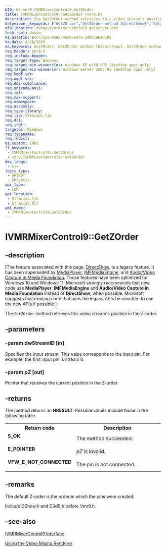 ```yaml
---
UID: NF:vmr9.IVMRMixerControl9.GetZOrder
title: IVMRMixerControl9::GetZOrder (vmr9.h)
description: The GetZOrder method retrieves this video stream's position in the Z-order.
helpviewer_keywords: ["GetZOrder","GetZOrder method [DirectShow]","GetZOrder method [DirectShow]","IVMRMixerControl9 interface","IVMRMixerControl9 interface [DirectShow]","GetZOrder method","IVMRMixerControl9.GetZOrder","IVMRMixerControl9::GetZOrder","IVMRMixerControl9GetZOrder","dshow.ivmrmixercontrol9_getzorder","vmr9/IVMRMixerControl9::GetZOrder"]
old-location: dshow\ivmrmixercontrol9_getzorder.htm
tech.root: dshow
ms.assetid: eccc72cc-9ae5-45e9-a47a-5dddc901d1b5
ms.date: 4/26/2023
ms.keywords: GetZOrder, GetZOrder method [DirectShow], GetZOrder method [DirectShow],IVMRMixerControl9 interface, IVMRMixerControl9 interface [DirectShow],GetZOrder method, IVMRMixerControl9.GetZOrder, IVMRMixerControl9::GetZOrder, IVMRMixerControl9GetZOrder, dshow.ivmrmixercontrol9_getzorder, vmr9/IVMRMixerControl9::GetZOrder
req.header: vmr9.h
req.include-header: 
req.target-type: Windows
req.target-min-winverclnt: Windows XP with SP2 [desktop apps only]
req.target-min-winversvr: Windows Server 2003 R2 [desktop apps only]
req.kmdf-ver: 
req.umdf-ver: 
req.ddi-compliance: 
req.unicode-ansi: 
req.idl: 
req.max-support: 
req.namespace: 
req.assembly: 
req.type-library: 
req.lib: Strmiids.lib
req.dll: 
req.irql: 
targetos: Windows
req.typenames: 
req.redist: 
ms.custom: 19H1
f1_keywords:
 - IVMRMixerControl9::GetZOrder
 - vmr9/IVMRMixerControl9::GetZOrder
dev_langs:
 - c++
topic_type:
 - APIRef
 - kbSyntax
api_type:
 - COM
api_location:
 - Strmiids.lib
 - Strmiids.dll
api_name:
 - IVMRMixerControl9.GetZOrder
---
```


# IVMRMixerControl9::GetZOrder


## -description

\[The feature associated with this page, [DirectShow](/windows/win32/directshow/directshow), is a legacy feature. It has been superseded by [MediaPlayer](/uwp/api/Windows.Media.Playback.MediaPlayer), [IMFMediaEngine](/windows/win32/api/mfmediaengine/nn-mfmediaengine-imfmediaengine), and [Audio/Video Capture in Media Foundation](windows/win32/medfound/audio-video-capture-in-media-foundation). Those features have been optimized for Windows 10 and Windows 11. Microsoft strongly recommends that new code use **MediaPlayer**, **IMFMediaEngine** and **Audio/Video Capture in Media Foundation** instead of **DirectShow**, when possible. Microsoft suggests that existing code that uses the legacy APIs be rewritten to use the new APIs if possible.\]

The <code>GetZOrder</code> method retrieves this video stream's position in the Z-order.

## -parameters

### -param dwStreamID [in]

Specifies the input stream. This value corresponds to the input pin. For example, the first input pin is stream 0.

### -param pZ [out]

Pointer that receives the current position in the Z-order.

## -returns

The method returns an <b>HRESULT</b>. Possible values include those in the following table.

<table>
<tr>
<th>Return code</th>
<th>Description</th>
</tr>
<tr>
<td width="40%">
<dl>
<dt><b>S_OK</b></dt>
</dl>
</td>
<td width="60%">
The method succeeded.

</td>
</tr>
<tr>
<td width="40%">
<dl>
<dt><b>E_POINTER</b></dt>
</dl>
</td>
<td width="60%">
<i>pZ</i> is invalid.

</td>
</tr>
<tr>
<td width="40%">
<dl>
<dt><b>VFW_E_NOT_CONNECTED</b></dt>
</dl>
</td>
<td width="60%">
The pin is not connected.

</td>
</tr>
</table>

## -remarks

The default Z-order is the order in which the pins were created.

Include DShow.h and D3d9.h before Vmr9.h.

## -see-also

<a href="/previous-versions/windows/desktop/api/vmr9/nn-vmr9-ivmrmixercontrol9">IVMRMixerControl9 Interface</a>



<a href="/windows/desktop/DirectShow/using-the-video-mixing-renderer">Using the Video Mixing Renderer</a>